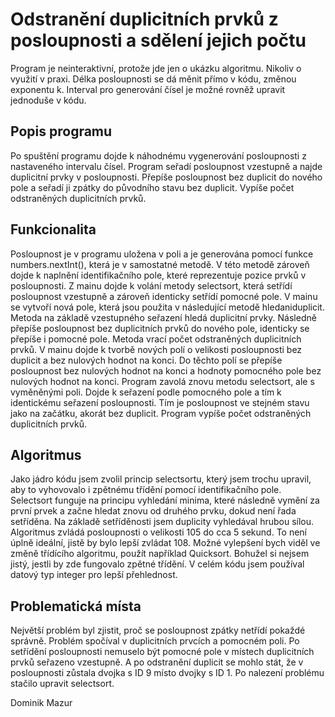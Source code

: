 # Odstranění duplicitních prvků z posloupnosti a sdělení jejich počtu

Program je neinteraktivní, protože jde jen o ukázku algoritmu. Nikoliv o využití v praxi. Délka posloupnosti se dá měnit přímo v kódu, změnou exponentu k. Interval pro generování čísel je možné rovněž upravit jednoduše v kódu.

## Popis programu

Po spuštění programu dojde k náhodnému vygenerování posloupnosti z nastaveného intervalu čísel. Program seřadí posloupnost vzestupně a najde duplicitní prvky v posloupnosti. Přepíše posloupnost bez duplicit do nového pole a seřadí ji zpátky do původního stavu bez duplicit. 
Vypíše počet odstraněných duplicitních prvků. 

## Funkcionalita

Posloupnost je v programu uložena v poli a je generována pomocí funkce numbers.nextInt(), která je v samostatné metodě. V této metodě zároveň dojde k naplnění identifikačního pole, které reprezentuje pozice prvků v posloupnosti.  Z mainu dojde k volání metody selectsort, která setřídí posloupnost vzestupně a zároveň identicky setřídí pomocné pole. V mainu se vytvoří nová pole, která jsou použita v následující metodě hledaniduplicit. Metoda na základě vzestupného seřazení hledá duplicitní prvky. Následně přepíše posloupnost bez duplicitních prvků do nového pole, identicky se přepíše i pomocné pole. Metoda vrací počet odstraněných duplicitních prvků. V mainu dojde k tvorbě nových polí o velikosti posloupnosti bez duplicit a bez nulových hodnot na konci. Do těchto polí se přepíše posloupnost bez nulových hodnot na konci a hodnoty pomocného pole bez nulových hodnot na konci. Program zavolá znovu metodu selectsort, ale s vyměněnými poli. Dojde k seřazení podle pomocného pole a tím k identickému seřazení posloupnosti. Tím je posloupnost ve stejném stavu jako na 
začátku, akorát bez duplicit. Program vypíše počet odstraněných duplicitních prvků.

## Algoritmus

Jako jádro kódu jsem zvolil princip selectsortu, který jsem trochu upravil, aby to vyhovovalo i zpětnému třídění pomocí identifikačního pole. Selectsort funguje na principu vyhledání minima, které následně vymění za první prvek a začne hledat znovu od druhého prvku, dokud není řada setříděna. Na základě setříděnosti jsem duplicity vyhledával hrubou sílou. Algoritmus zvládá posloupnosti o velikosti 105 do cca 5 sekund. To není úplně ideální, jistě by bylo lepší zvládat 108. Možné vylepšení bych viděl ve změně třídícího algoritmu, použít například Quicksort. Bohužel si nejsem jistý, jestli by zde fungovalo zpětné třídění. V celém kódu jsem používal datový typ integer pro lepší přehlednost.

## Problematická místa

Největší problém byl zjistit, proč se posloupnost zpátky netřídí pokaždé správně. Problém spočíval v duplicitních prvcích a pomocném poli. Po setřídění posloupnosti nemuselo být pomocné pole v místech duplicitních prvků seřazeno vzestupně. A po odstranění duplicit se mohlo stát, že v posloupnosti zůstala dvojka s ID 9 místo dvojky s ID 1.  Po nalezení problému stačilo upravit selectsort.   

Dominik Mazur
